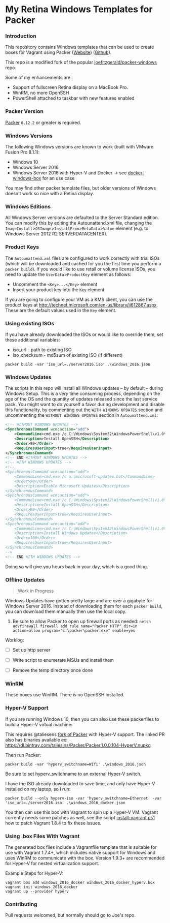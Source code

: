 # My Retina Windows Templates for Packer

### Introduction

This repository contains Windows templates that can be used to create boxes for Vagrant using Packer ([Website](https://www.packer.io)) ([Github](https://github.com/mitchellh/packer)).

This repo is a modified fork of the popular [joefitzgerald/packer-windows](https://github.com/joefitzgerald/packer-windows) repo.

Some of my enhancements are:

* Support of fullscreen Retina display on a MacBook Pro.
* WinRM, no more OpenSSH
* PowerShell attached to taskbar with new features enabled

### Packer Version

[Packer](https://github.com/mitchellh/packer/blob/master/CHANGELOG.md) `0.12.2` or greater is required.

### Windows Versions

The following Windows versions are known to work (built with VMware Fusion Pro 8.1.1):

 * Windows 10
 * Windows Server 2016
 * Windows Server 2016 with Hyper-V and Docker -> see [docker-windows-box](https://github.com/StefanScherer/docker-windows-box) for an use case

You may find other packer template files, but older versions of Windows doesn't work so nice with a Retina display.

### Windows Editions

All Windows Server versions are defaulted to the Server Standard edition. You can modify this by editing the Autounattend.xml file, changing the `ImageInstall`>`OSImage`>`InstallFrom`>`MetaData`>`Value` element (e.g. to Windows Server 2012 R2 SERVERDATACENTER).

### Product Keys

The `Autounattend.xml` files are configured to work correctly with trial ISOs (which will be downloaded and cached for you the first time you perform a `packer build`). If you would like to use retail or volume license ISOs, you need to update the `UserData`>`ProductKey` element as follows:

* Uncomment the `<Key>...</Key>` element
* Insert your product key into the `Key` element

If you are going to configure your VM as a KMS client, you can use the product keys at http://technet.microsoft.com/en-us/library/jj612867.aspx. These are the default values used in the `Key` element.

### Using existing ISOs
If you have already downloaded the ISOs or would like to override them, set these additional variables:
- iso_url - path to existing ISO
- iso_checksum - md5sum of existing ISO (if different)

```
packer build -var 'iso_url=./server2016.iso' .\windows_2016.json
```

### Windows Updates

The scripts in this repo will install all Windows updates – by default – during Windows Setup. This is a _very_ time consuming process, depending on the age of the OS and the quantity of updates released since the last service pack. You might want to do yourself a favor during development and disable this functionality, by commenting out the `WITH WINDOWS UPDATES` section and uncommenting the `WITHOUT WINDOWS UPDATES` section in `Autounattend.xml`:

```xml
<!-- WITHOUT WINDOWS UPDATES -->
<SynchronousCommand wcm:action="add">
    <CommandLine>cmd.exe /c C:\Windows\System32\WindowsPowerShell\v1.0\powershell.exe -File a:\openssh.ps1 -AutoStart</CommandLine>
    <Description>Install OpenSSH</Description>
    <Order>99</Order>
    <RequiresUserInput>true</RequiresUserInput>
</SynchronousCommand>
<!-- END WITHOUT WINDOWS UPDATES -->
<!-- WITH WINDOWS UPDATES -->
<!--
<SynchronousCommand wcm:action="add">
    <CommandLine>cmd.exe /c a:\microsoft-updates.bat</CommandLine>
    <Order>98</Order>
    <Description>Enable Microsoft Updates</Description>
</SynchronousCommand>
<SynchronousCommand wcm:action="add">
    <CommandLine>cmd.exe /c C:\Windows\System32\WindowsPowerShell\v1.0\powershell.exe -File a:\openssh.ps1</CommandLine>
    <Description>Install OpenSSH</Description>
    <Order>99</Order>
    <RequiresUserInput>true</RequiresUserInput>
</SynchronousCommand>
<SynchronousCommand wcm:action="add">
    <CommandLine>cmd.exe /c C:\Windows\System32\WindowsPowerShell\v1.0\powershell.exe -File a:\win-updates.ps1</CommandLine>
    <Description>Install Windows Updates</Description>
    <Order>100</Order>
    <RequiresUserInput>true</RequiresUserInput>
</SynchronousCommand>
-->
<!-- END WITH WINDOWS UPDATES -->
```

Doing so will give you hours back in your day, which is a good thing.


### Offline Updates

> Work in Progress

Windows Updates have gotten pretty large and are over a gigabyte for Windows Server 2016.
Instead of downloading them for each `packer build`, you can download them manually then
use the local copy.


1. Be sure to allow Packer to open up firewall ports as needed: `netsh advfirewall firewall add rule name="Packer HTTP" dir=in action=allow program="c:\packer\packer.exe" enable=yes`

Worklog:
- [ ] Set up http server
- [ ] Write script to enumerate MSUs and install them
- [ ] Remove the temp directory once done


### WinRM

These boxes use WinRM. There is no OpenSSH installed.

### Hyper-V Support
If you are running Windows 10, then you can also use these packerfiles to build a Hyper-V virtual machine:

This requires @taliesens [fork of Packer](https://github.com/mitchellh/packer/pull/2576) with Hyper-V support. The linked PR also has binaries available ex: https://dl.bintray.com/taliesins/Packer/Packer.1.0.0.104-HyperV.nupkg

Then run Packer:
```
packer build -var 'hyperv_switchname=Wifi' .\windows_2016.json
```
Be sure to set hyperv_switchname to an external Hyper-V switch.

I have the ISO already downloaded to save time, and only have Hyper-V installed on my laptop, so I run:
```
packer build --only hyperv-iso -var 'hyperv_switchname=Ethernet' -var 'iso_url=./server2016.iso' .\windows_2016_docker.json
```

You then can use this box with Vagrant to spin up a Hyper-V VM. Vagrant currently
needs some patches as well, see the script [install-vagrant.ps1](hyperv/scripts/install-vagrant.ps1)
how to patch Vagrant 1.8.4 to fix these issues.

### Using .box Files With Vagrant

The generated box files include a Vagrantfile template that is suitable for
use with Vagrant 1.7.4+, which includes native support for Windows and uses
WinRM to communicate with the box. Version 1.9.3+ are recommended for Hyper-V
for nested virtualization support.

Example Steps for Hyper-V:
```
vagrant box add windows_2016_docker windows_2016_docker_hyperv.box
vagrant init windows_2016_docker
vagrant up --provider hyperv
```


### Contributing

Pull requests welcomed, but normally should go to Joe's repo.
